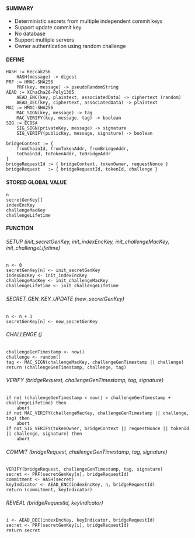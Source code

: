 ####  SUMMARY
- Deterministic secrets from multiple independent commit keys
- Support update commit key
- No database
- Support multiple servers
- Owner authentication using random challenge

#### DEFINE
```
HASH := Keccak256
    HASH(message) -> digest
PRF := HMAC-SHA256
    PRF(key, message) -> pseudoRandomString
AEAD := XChaCha20-Poly1305
    AEAD_ENC(key, plaintext, associatedData) -> ciphertext (random)
    AEAD_DEC(key, ciphertext, associatedData) -> plaintext
MAC := HMAC-SHA256
    MAC_SIGN(key, message) -> tag
    MAC_VERIFY(key, message, tag) -> boolean
SIG := ECDSA
    SIG_SIGN(privateKey, message) -> signature
    SIG_VERIFY(publicKey, message, signature) -> boolean

bridgeContext := {
    fromChainId, fromTokenAddr, fromBridgeAddr,
    toChainId, toTokenAddr, toBridgeAddr
}
bridgeRequestId := { bridgeContext, tokenOwner, requestNonce }
bridgeRequest   := { bridgeRequestId, tokenId, challenge }
```

#### STORED GLOBAL VALUE
```
n
secretGenKey[]
indexEncKey
challengeMacKey
challengeLifetime
```

#### FUNCTION
###### SETUP (init_secretGenKey, init_indexEncKey, init_challengeMacKey, init_challengeLifetime)
```
n <- 0
secretGenKey[n] <- init_secretGenKey
indexEncKey <- init_indexEncKey
challengeMacKey <- init_challengeMacKey
challengeLifetime <- init_challengeLifetime
```

###### SECRET_GEN_KEY_UPDATE (new_secretGenKey)
```
n <- n + 1
secretGenKey[n] <- new_secretGenKey
```

###### CHALLENGE ()
```
challengeGenTimestamp <- now()
challenge <- random()
tag <- MAC_SIGN(challengeMacKey, challengeGenTimestamp || challenge)
return (challengeGenTimestamp, challenge, tag)
```

###### VERIFY (bridgeRequest, challengeGenTimestamp, tag, signature)
```
if not (challengeGenTimestamp < now() < challengeGenTimestamp + challengeLifetime) then
    abort
if not MAC_VERIFY(challengeMacKey, challengeGenTimestamp || challenge, tag) then
    abort
if not SIG_VERIFY(tokenOwner, bridgeContext || requestNonce || tokenId || challenge, signature) then
    abort
```

###### COMMIT (bridgeRequest, challengeGenTimestamp, tag, signature)
```
VERIFY(bridgeRequest, challengeGenTimestamp, tag, signature)
secret <- PRF(secretGenKey[n], bridgeRequestId)
commitment <- HASH(secret)
keyIndicator <- AEAD_ENC(indexEncKey, n, bridgeRequestId)
return (commitment, keyIndicator)
```

###### REVEAL (bridgeRequestId, keyIndicator)
```
i <- AEAD_DEC(indexEncKey, keyIndicator, bridgeRequestId)
secret <- PRF(secretGenKey[i], bridgeRequestId)
return secret
```
